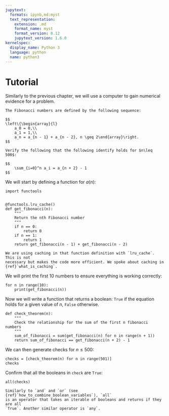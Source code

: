 ```yaml
---
jupytext:
  formats: ipynb,md:myst
  text_representation:
    extension: .md
    format_name: myst
    format_version: 0.12
    jupytext_version: 1.6.0
kernelspec:
  display_name: Python 3
  language: python
  name: python3
---
```


# Tutorial

Similarly to the previous chapter, we will use a computer to gain numerical
evidence for a problem.

```{admonition} Problem
The Fibonacci numbers are defined by the following sequence:

$$
\left\{\begin{array}{l}
    a_0 = 0,\\
    a_1 = 1,\\ 
    a_n = a_{n - 1} + a_{n - 2}, n \geq 2\end{array}\right.
$$

Verify the following that the following identify holds for $n\leq 500$:

$$
    \sum_{i=0}^n a_i = a_{n + 2} - 1
$$
```

We will start by defining a function for $a(n)$:

```{code-cell} ipython3
import functools


@functools.lru_cache()
def get_fibonacci(n):
    """
    Return the nth Fibonacci number
    """
    if n == 0:
        return 0
    if n == 1:
        return 1
    return get_fibonacci(n - 1) + get_fibonacci(n - 2)
```

```{attention}
We are using caching in that function definition with `lru_cache`. This is not
necessary but makes the code more efficient. We spoke about caching in
{ref}`what_is_caching`.
```

We will print the first 10 numbers to ensure everything is working correctly:

```{code-cell} ipython3
for n in range(10):
    print(get_fibonacci(n))
```

Now we will write a function that returns a boolean: `True` if the equation
holds for a given value of $n$, `False` otherwise.

```{code-cell} ipython3
def check_theorem(n):
    """
    Check the relationship for the sum of the first n fibonacci numbers
    """
    sum_of_fibonacci = sum(get_fibonacci(n) for n in range(n + 1))
    return sum_of_fibonacci == get_fibonacci(n + 2) - 1
```

We can then generate checks for $n\leq 500$:

```{code-cell} ipython3
checks = [check_theorem(n) for n in range(501)]
checks
```

Confirm that all the booleans in `check` are `True`:

```{code-cell} ipython3
all(checks)
```

```{attention}
Similarly to `and` and `or` (see {ref}`how_to_combine_boolean_variables`), `all`
is an operator that takes an iterable of booleans and returns if they are all
`True`. Another similar operator is `any`.
```
